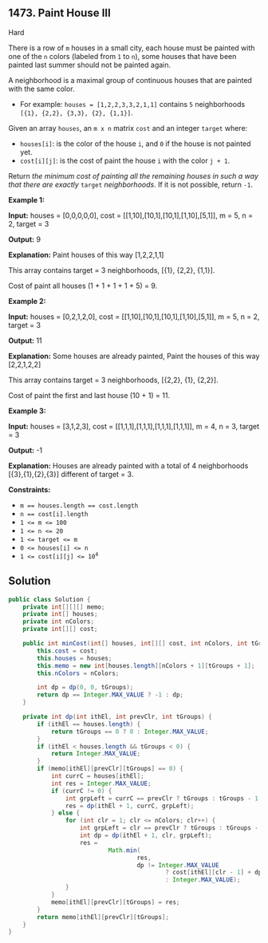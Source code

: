 ## 1473\. Paint House III

Hard

There is a row of `m` houses in a small city, each house must be painted with one of the `n` colors (labeled from `1` to `n`), some houses that have been painted last summer should not be painted again.

A neighborhood is a maximal group of continuous houses that are painted with the same color.

*   For example: `houses = [1,2,2,3,3,2,1,1]` contains `5` neighborhoods `[{1}, {2,2}, {3,3}, {2}, {1,1}]`.

Given an array `houses`, an `m x n` matrix `cost` and an integer `target` where:

*   `houses[i]`: is the color of the house `i`, and `0` if the house is not painted yet.
*   `cost[i][j]`: is the cost of paint the house `i` with the color `j + 1`.

Return _the minimum cost of painting all the remaining houses in such a way that there are exactly_ `target` _neighborhoods_. If it is not possible, return `-1`.

**Example 1:**

**Input:** houses = [0,0,0,0,0], cost = [[1,10],[10,1],[10,1],[1,10],[5,1]], m = 5, n = 2, target = 3

**Output:** 9

**Explanation:** Paint houses of this way [1,2,2,1,1] 

This array contains target = 3 neighborhoods, [{1}, {2,2}, {1,1}]. 

Cost of paint all houses (1 + 1 + 1 + 1 + 5) = 9.

**Example 2:**

**Input:** houses = [0,2,1,2,0], cost = [[1,10],[10,1],[10,1],[1,10],[5,1]], m = 5, n = 2, target = 3

**Output:** 11

**Explanation:** Some houses are already painted, Paint the houses of this way [2,2,1,2,2] 

This array contains target = 3 neighborhoods, [{2,2}, {1}, {2,2}].

Cost of paint the first and last house (10 + 1) = 11.

**Example 3:**

**Input:** houses = [3,1,2,3], cost = [[1,1,1],[1,1,1],[1,1,1],[1,1,1]], m = 4, n = 3, target = 3

**Output:** -1

**Explanation:** Houses are already painted with a total of 4 neighborhoods [{3},{1},{2},{3}] different of target = 3.

**Constraints:**

*   `m == houses.length == cost.length`
*   `n == cost[i].length`
*   `1 <= m <= 100`
*   `1 <= n <= 20`
*   `1 <= target <= m`
*   `0 <= houses[i] <= n`
*   <code>1 <= cost[i][j] <= 10<sup>4</sup></code>

## Solution

```java
public class Solution {
    private int[][][] memo;
    private int[] houses;
    private int nColors;
    private int[][] cost;

    public int minCost(int[] houses, int[][] cost, int nColors, int tGroups) {
        this.cost = cost;
        this.houses = houses;
        this.memo = new int[houses.length][nColors + 1][tGroups + 1];
        this.nColors = nColors;

        int dp = dp(0, 0, tGroups);
        return dp == Integer.MAX_VALUE ? -1 : dp;
    }

    private int dp(int ithEl, int prevClr, int tGroups) {
        if (ithEl == houses.length) {
            return tGroups == 0 ? 0 : Integer.MAX_VALUE;
        }
        if (ithEl < houses.length && tGroups < 0) {
            return Integer.MAX_VALUE;
        }
        if (memo[ithEl][prevClr][tGroups] == 0) {
            int currC = houses[ithEl];
            int res = Integer.MAX_VALUE;
            if (currC != 0) {
                int grpLeft = currC == prevClr ? tGroups : tGroups - 1;
                res = dp(ithEl + 1, currC, grpLeft);
            } else {
                for (int clr = 1; clr <= nColors; clr++) {
                    int grpLeft = clr == prevClr ? tGroups : tGroups - 1;
                    int dp = dp(ithEl + 1, clr, grpLeft);
                    res =
                            Math.min(
                                    res,
                                    dp != Integer.MAX_VALUE
                                            ? cost[ithEl][clr - 1] + dp
                                            : Integer.MAX_VALUE);
                }
            }
            memo[ithEl][prevClr][tGroups] = res;
        }
        return memo[ithEl][prevClr][tGroups];
    }
}
```